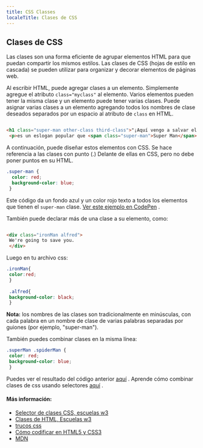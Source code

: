 ```yaml
---
title: CSS Classes
localeTitle: Clases de CSS
---
```

## Clases de CSS

Las clases son una forma eficiente de agrupar elementos HTML para que puedan compartir los mismos estilos. Las clases de CSS (hojas de estilo en cascada) se pueden utilizar para organizar y decorar elementos de páginas web.

Al escribir HTML, puede agregar clases a un elemento. Simplemente agregue el atributo `class="myclass"` al elemento. Varios elementos pueden tener la misma clase y un elemento puede tener varias clases. Puede asignar varias clases a un elemento agregando todos los nombres de clase deseados separados por un espacio al atributo de `class` en HTML.

```html

<h1 class="super-man other-class third-class">"¡Aquí vengo a salvar el día!"</h1> 
 <p>es un eslogan popular que <span class="super-man">Super Man</span> decía a menudo.</p> 
```

A continuación, puede diseñar estos elementos con CSS. Se hace referencia a las clases con punto (.) Delante de ellas en CSS, pero no debe poner puntos en su HTML.

```css
.super-man { 
  color: red; 
  background-color: blue; 
 } 
```

Este código da un fondo azul y un color rojo texto a todos los elementos que tienen el `super-man` clase. [Ver este ejemplo en CodePen](https://codepen.io/Tlandis/pen/RLvomV) .

También puede declarar más de una clase a su elemento, como:

```html

<div class="ironMan alfred"> 
 We're going to save you. 
 </div> 
```

Luego en tu archivo css:

```css
.ironMan{ 
 color:red; 
 } 
 
 .alfred{ 
 background-color: black; 
 } 
```

**Nota:** los nombres de las clases son tradicionalmente en minúsculas, con cada palabra en un nombre de clase de varias palabras separadas por guiones (por ejemplo, "super-man").

También puedes combinar clases en la misma línea:

```css
.superMan .spiderMan { 
 color: red; 
 background-color: blue; 
 } 
```

Puedes ver el resultado del código anterior [aquí](https://codepen.io/Tlandis/pen/RLvomV) . Aprende cómo combinar clases de css usando selectores [aquí](https://www.w3schools.com/css/css_combinators.asp) .

#### Más información:

*   [Selector de clases CSS, escuelas w3](https://www.w3schools.com/cssref/sel_class.asp)
*   [Clases de HTML, Escuelas w3](https://www.w3schools.com/html/html_classes.asp)
*   [trucos css](https://css-tricks.com/how-css-selectors-work/)
*   [Cómo codificar en HTML5 y CSS3](http://howtocodeinhtml.com/chapter7.html)
*   [MDN](https://developer.mozilla.org/en-US/docs/Web/HTML/Global_attributes/class)
